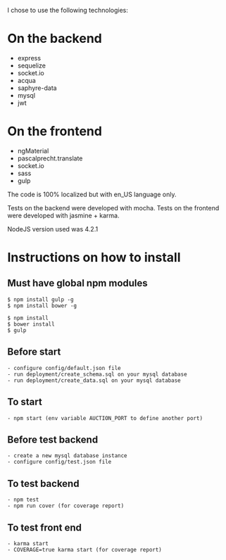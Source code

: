 I chose to use the following technologies:

# On the backend
* express
* sequelize
* socket.io
* acqua
* saphyre-data
* mysql
* jwt

# On the frontend
* ngMaterial
* pascalprecht.translate
* socket.io
* sass
* gulp

The code is 100% localized but with en_US language only.

Tests on the backend were developed with mocha.
Tests on the frontend were developed with jasmine + karma.

NodeJS version used was 4.2.1

# Instructions on how to install

## Must have global npm modules
    $ npm install gulp -g
    $ npm install bower -g
    
    $ npm install
    $ bower install
    $ gulp

## Before start
    - configure config/default.json file
    - run deployment/create_schema.sql on your mysql database
    - run deployment/create_data.sql on your mysql database

## To start
    - npm start (env variable AUCTION_PORT to define another port)

## Before test backend
    - create a new mysql database instance
    - configure config/test.json file

## To test backend
    - npm test
    - npm run cover (for coverage report)

## To test front end
    - karma start
    - COVERAGE=true karma start (for coverage report)